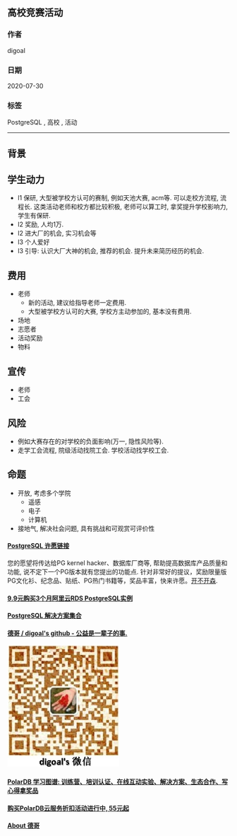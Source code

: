 ## 高校竞赛活动    
    
### 作者    
digoal    
    
### 日期    
2020-07-30    
    
### 标签    
PostgreSQL , 高校 , 活动    
    
----    
    
## 背景    
## 学生动力    
- l1 保研, 大型被学校方认可的赛制, 例如天池大赛, acm等. 可以走校方流程, 流程长.   这类活动老师和校方都比较积极, 老师可以算工时, 拿奖提升学校影响力, 学生有保研.    
- l2 奖励, 人均1万.     
- l2 进大厂的机会, 实习机会等    
- l3 个人爱好    
- l3 引导: 认识大厂大神的机会, 推荐的机会. 提升未来简历经历的机会.    
    
## 费用    
- 老师  
    - 新的活动, 建议给指导老师一定费用.      
    - 大型被学校方认可的大赛, 学校方主动参加的, 基本没有费用.     
- 场地  
- 志愿者  
- 活动奖励  
- 物料   
  
## 宣传  
- 老师  
- 工会  
    
## 风险    
- 例如大赛存在的对学校的负面影响(万一, 隐性风险等).     
- 走学工会流程, 院级活动找院工会. 学校活动找学校工会.     
    
## 命题    
- 开放, 考虑多个学院    
    - 遥感    
    - 电子    
    - 计算机    
- 接地气, 解决社会问题, 具有挑战和可观赏可评价性    
    
  
  
  
  
  
  
  
  
  
  
  
  
  
  
  
  
  
  
  
  
  
  
  
  
  
  
  
  
  
  
  
  
  
  
  
  
  
  
  
  
  
  
  
  
  
  
  
  
  
  
  
  
  
#### [PostgreSQL 许愿链接](https://github.com/digoal/blog/issues/76 "269ac3d1c492e938c0191101c7238216")
您的愿望将传达给PG kernel hacker、数据库厂商等, 帮助提高数据库产品质量和功能, 说不定下一个PG版本就有您提出的功能点. 针对非常好的提议，奖励限量版PG文化衫、纪念品、贴纸、PG热门书籍等，奖品丰富，快来许愿。[开不开森](https://github.com/digoal/blog/issues/76 "269ac3d1c492e938c0191101c7238216").  
  
  
#### [9.9元购买3个月阿里云RDS PostgreSQL实例](https://www.aliyun.com/database/postgresqlactivity "57258f76c37864c6e6d23383d05714ea")
  
  
#### [PostgreSQL 解决方案集合](https://yq.aliyun.com/topic/118 "40cff096e9ed7122c512b35d8561d9c8")
  
  
#### [德哥 / digoal's github - 公益是一辈子的事.](https://github.com/digoal/blog/blob/master/README.md "22709685feb7cab07d30f30387f0a9ae")
  
  
![digoal's wechat](../pic/digoal_weixin.jpg "f7ad92eeba24523fd47a6e1a0e691b59")
  
  
#### [PolarDB 学习图谱: 训练营、培训认证、在线互动实验、解决方案、生态合作、写心得拿奖品](https://www.aliyun.com/database/openpolardb/activity "8642f60e04ed0c814bf9cb9677976bd4")
  
  
#### [购买PolarDB云服务折扣活动进行中, 55元起](https://www.aliyun.com/activity/new/polardb-yunparter?userCode=bsb3t4al "e0495c413bedacabb75ff1e880be465a")
  
  
#### [About 德哥](https://github.com/digoal/blog/blob/master/me/readme.md "a37735981e7704886ffd590565582dd0")
  
